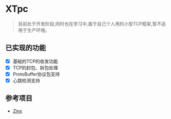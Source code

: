 # XTpc
> 目前处于开发阶段,同时也在学习中,属于自己个人用的小型TCP框架,暂不适用于生产环境。

## 已实现的功能
- [x] 基础的TCP的收发功能
- [x] TCP的封包、拆包处理
- [x] ProtoBuffer协议包支持
- [x] 心跳检测支持

## 参考项目
- [Zinx](https://github.com/aceld/zinx)